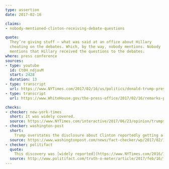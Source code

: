 ```yaml
---
type: assertion
date: 2017-02-16

claims:
- nobody-mentioned-clinton-receiving-debate-questions

quote:
  They’re giving stuff — what was said at an office about Hillary
  cheating on the debates. Which, by the way, nobody mentions. Nobody
  mentions that Hillary received the questions to the debates.
where: press conference
sources:
- type: youtube
  id: Ct0H_ndjavM
  start: 2428
  duration: 13
- type: transcript
  url: https://www.NYTimes.com/2017/02/16/us/politics/donald-trump-press-conference-transcript.html
- type: transcript
  url: https://www.WhiteHouse.gov/the-press-office/2017/02/16/remarks-president-trump-press-conference

checks:
- checker: new-york-times
  short: It was widely covered.
  source: https://www.NYTimes.com/interactive/2017/06/23/opinion/trumps-lies.html
- checker: washington-post
  short:
    Trump overstates the disclosure about Clinton reportedly getting a single debate question.
  source: https://www.washingtonpost.com/news/fact-checker/wp/2017/02/16/fact-checking-president-trumps-news-conference/
- checker: politifact
  quote:
    This discovery was [widely reported](https://www.NYTimes.com/2016/11/01/us/politics/donna-brazile-wikileaks-cnn.html) in the media when the emails were released. It cost Democratic strategist Donna Brazile her analyst position at CNN.
  source: http://www.politifact.com/truth-o-meter/article/2017/feb/16/fact-checking-donald-trumps-press-conference/
---
```

